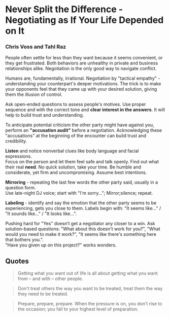 # Never Split the Difference - Negotiating as If Your Life Depended on It
### Chris Voss and Tahl Raz

People often settle for less than they want because it seems convenient, or they get frustrated. Both behaviors are unhealthy in private and business relationships alike. 
Negotiation is the only good way to navigate conflict.


Humans are, fundamentally, irrational.
Negotiation by "tactical empathy" - understanding your counterpart's deeper motivations. The trick is to make your opponents feel that they came up with your desired solution, giving them the illusion of control.     

Ask open-ended questions to assess people's motives. Use proper sequence and with the correct tone and **clear interest in the answers**. It will help to build trust and understanding.

To anticipate potential criticism the other party might have against you, perform an **"accusation audit"** before a negotiation. Acknowledging these "accusations" at the beginning of the encounter can build trust and credibility.

**Listen** and notice nonverbal clues like body language and facial expressions.  
Focus on the person and let them feel safe and talk openly. Find out what their real **need**. No quick solution, take your time.
Be humble and considerate, yet firm and uncompromising. Assume best intentions.

**Mirroring** - repeating the last few words the other party said, usually in a question form.  
Use late-night DJ voice; start with "I'm sorry..."; Mirror;silence; repeat.  

**Labeling** - identify and say the emotion that the other party seems to be experiencing, gets you close to them.
Labels begin with: "It seems like..." / "It sounds like..." / "It looks like...".  


Pushing hard for "Yes" doesn’t get a negotiator any closer to a win.
Ask solution-based questions: "What about this doesn't work for you?", "What would you need to make it work?", "It seems like there's something here that bothers you.".  
"Have you given up on this project?" works wonders.


## Quotes

> Getting what you want out of life is all about getting what you want from – and with – other people.

> Don't treat others the way you want to be treated, treat them the way they need to be treated.

> Prepare, prepare, prepare. When the pressure is on, you don’t rise to the occasion; you fall to your highest level of preparation.
